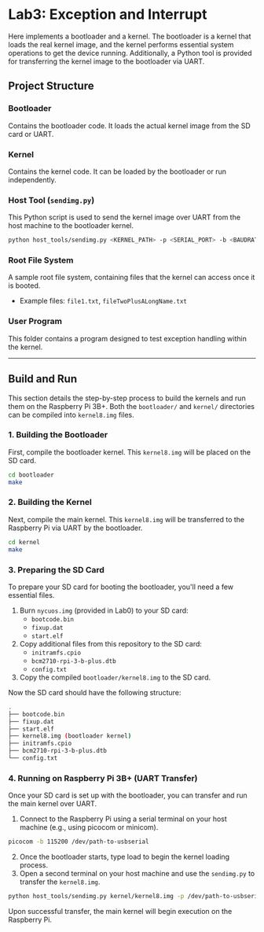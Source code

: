 # Lab3: Exception and Interrupt

Here implements a bootloader and a kernel. The bootloader is a kernel that loads the real kernel image, and the kernel performs essential system operations to get the device running. Additionally, a Python tool is provided for transferring the kernel image to the bootloader via UART.

## Project Structure
### Bootloader
Contains the bootloader code. It loads the actual kernel image from the SD card or UART.

### Kernel
Contains the kernel code. It can be loaded by the bootloader or run independently. 

### Host Tool (`sendimg.py`)
This Python script is used to send the kernel image over UART from the host machine to the bootloader kernel.  
```bash
python host_tools/sendimg.py <KERNEL_PATH> -p <SERIAL_PORT> -b <BAUDRATE>
```

### Root File System
A sample root file system, containing files that the kernel can access once it is booted.  
- Example files: `file1.txt`, `fileTwoPlusALongName.txt`

### User Program
This folder contains a program designed to test exception handling within the kernel.

---

## Build and Run
This section details the step-by-step process to build the kernels and run them on the Raspberry Pi 3B+. Both the `bootloader/` and `kernel/` directories can be compiled into `kernel8.img` files.

### 1. Building the Bootloader
First, compile the bootloader kernel. This `kernel8.img` will be placed on the SD card.
```bash
cd bootloader
make
```

### 2. Building the Kernel
Next, compile the main kernel. This `kernel8.img` will be transferred to the Raspberry Pi via UART by the bootloader.
```bash
cd kernel
make
```

### 3. Preparing the SD Card
To prepare your SD card for booting the bootloader, you'll need a few essential files.
1. Burn `nycuos.img` (provided in Lab0) to your SD card: 
    - `bootcode.bin` 
    - `fixup.dat` 
    - `start.elf`
2. Copy additional files from this repository to the SD card:
    - `initramfs.cpio`
    - `bcm2710-rpi-3-b-plus.dtb`
    - `config.txt`
3. Copy the compiled `bootloader/kernel8.img` to the SD card.

Now the SD card should have the following structure:
```bash
.
├── bootcode.bin
├── fixup.dat
├── start.elf
├── kernel8.img (bootloader kernel)
├── initramfs.cpio
├── bcm2710-rpi-3-b-plus.dtb
└── config.txt
```

### 4. Running on Raspberry Pi 3B+ (UART Transfer)
Once your SD card is set up with the bootloader, you can transfer and run the main kernel over UART.
1. Connect to the Raspberry Pi using a serial terminal on your host machine (e.g., using picocom or minicom).
```bash
picocom -b 115200 /dev/path-to-usbserial
```
2. Once the bootloader starts, type load to begin the kernel loading process.
3. Open a second terminal on your host machine and use the `sendimg.py` to transfer the `kernel8.img`.
```bash
python host_tools/sendimg.py kernel/kernel8.img -p /dev/path-to-usbserial -b 115200
```
Upon successful transfer, the main kernel will begin execution on the Raspberry Pi.